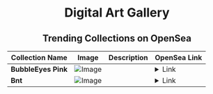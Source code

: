 <div align="center">

# Digital Art Gallery

## Trending Collections on OpenSea

| Collection Name                       | Image                                                                                     | Description                       | OpenSea Link                                                                                          |
|---------------------------------------|-------------------------------------------------------------------------------------------|-----------------------------------|--------------------------------------------------------------------------------------------------------|
| **BubbleEyes Pink** | ![Image](https://i.seadn.io/s/raw/files/65e0c02c6489eab1ebeb158328a8a1c1.png?w=500&auto=format?w=200&auto=format) |  | <details><summary>Link</summary>[BubbleEyes Pink](https://opensea.io/collection/bubbleeyes-pink)</details> |
| **Bnt** | ![Image](https://i.seadn.io/s/raw/files/741cf71a2f412d87f325d4b2bc060fc8.gif?w=500&auto=format?w=200&auto=format) |  | <details><summary>Link</summary>[Bnt](https://opensea.io/collection/bnt-5)</details> |

</div>